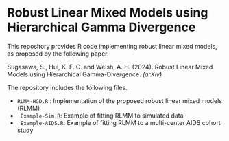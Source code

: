 # Robust Linear Mixed Models using Hierarchical Gamma Divergence

This repository provides R code implementing robust linear mixed models, as proposed by the following paper.

Sugasawa, S., Hui, K. F. C. and Welsh, A. H. (2024). Robust Linear Mixed Models using Hierarchical Gamma-Divergence. *(arXiv)* 

The repository includes the following files.

- `RLMM-HGD.R` : Implementation of the proposed robust linear mixed models (RLMM) 
- ` Example-Sim.R`: Example of fitting RLMM to simulated data
- ` Example-AIDS.R`: Example of fitting RLMM to a multi-center AIDS cohort study 
